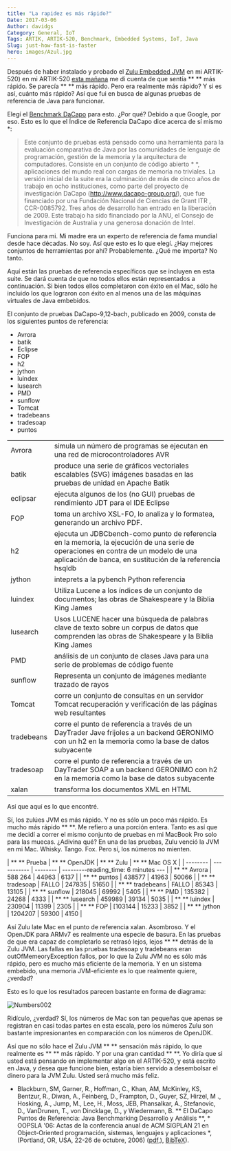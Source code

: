 ```yaml
---
title: "La rapidez es más rápido?"
Date: 2017-03-06
Author: davidgs
Category: General, IoT
Tags: ARTIK, ARTIK-520, Benchmark, Embedded Systems, IoT, Java
Slug: just-how-fast-is-faster
hero: images/Azul.jpg
---
```


Después de haber instalado y probado el [Zulu Embedded JVM](https://www.azul.com/products/zulu-embedded/) en mi ARTIK-520) en mi ARTIK-520 [esta mañana](posts/category/general/making-artik-5-iot-gateway-kura) me di cuenta de que sentía ** ** más rápido. Se parecía ** ** más rápido. Pero era realmente más rápido? Y si es así, cuánto más rápido? Así que fui en busca de algunas pruebas de referencia de Java para funcionar.

Elegí el [Benchmark DaCapo](http://www.dacapobench.org) para esto. ¿Por qué? Debido a que Google, por eso. Esto es lo que el Índice de Referencia DaCapo dice acerca de sí mismo *:

> Este conjunto de pruebas está pensado como una herramienta para la evaluación comparativa de Java por las comunidades de lenguaje de programación, gestión de la memoria y la arquitectura de computadores. Consiste en un conjunto de código abierto * *, aplicaciones del mundo real con cargas de memoria no triviales. La versión inicial de la suite era la culminación de más de cinco años de trabajo en ocho instituciones, como parte del proyecto de investigación DaCapo (http://www.dacapo-group.org/), que fue financiado por una Fundación Nacional de Ciencias de Grant ITR , CCR-0085792. Tres años de desarrollo han entrado en la liberación de 2009. Este trabajo ha sido financiado por la ANU, el Consejo de Investigación de Australia y una generosa donación de Intel.

Funciona para mi. Mi madre era un experto de referencia de fama mundial desde hace décadas. No soy. Así que esto es lo que elegí. ¿Hay mejores conjuntos de herramientas por ahí? Probablemente. ¿Qué me importa? No tanto.

Aquí están las pruebas de referencia específicos que se incluyen en esta suite. Se dará cuenta de que no todos ellos están representados a continuación. Si bien todos ellos completaron con éxito en el Mac, sólo he incluido los que lograron con éxito en al menos una de las máquinas virtuales de Java embebidos.

El conjunto de pruebas DaCapo-9,12-bach, publicado en 2009, consta de los siguientes puntos de referencia:

- Avrora
- batik
- Eclipse
- FOP
- h2
- jython
- luindex
- lusearch
- PMD
- sunflow
- Tomcat
- tradebeans
- tradesoap
- puntos

| | |
| --- | --- |
| Avrora | simula un número de programas se ejecutan en una red de microcontroladores AVR |
| batik | produce una serie de gráficos vectoriales escalables (SVG) imágenes basadas en las pruebas de unidad en Apache Batik |
| eclipsar | ejecuta algunos de los (no GUI) pruebas de rendimiento JDT para el IDE Eclipse |
| FOP | toma un archivo XSL-FO, lo analiza y lo formatea, generando un archivo PDF. |
| h2 | ejecuta un JDBCbench-como punto de referencia en la memoria, la ejecución de una serie de operaciones en contra de un modelo de una aplicación de banca, en sustitución de la referencia hsqldb |
| jython | inteprets a la pybench Python referencia |
| luindex | Utiliza Lucene a los índices de un conjunto de documentos; las obras de Shakespeare y la Biblia King James |
| lusearch | Usos LUCENE hacer una búsqueda de palabras clave de texto sobre un corpus de datos que comprenden las obras de Shakespeare y la Biblia King James |
| PMD | análisis de un conjunto de clases Java para una serie de problemas de código fuente |
| sunflow | Representa un conjunto de imágenes mediante trazado de rayos |
| Tomcat | corre un conjunto de consultas en un servidor Tomcat recuperación y verificación de las páginas web resultantes |
| tradebeans | corre el punto de referencia a través de un DayTrader Jave frijoles a un backend GERONIMO con un h2 en la memoria como la base de datos subyacente |
| tradesoap | corre el punto de referencia a través de un DayTrader SOAP a un backend GERONIMO con h2 en la memoria como la base de datos subyacente |
| xalan | transforma los documentos XML en HTML |


Así que aquí es lo que encontré.

Sí, los zulúes JVM es más rápido. Y no es sólo un poco más rápido. Es mucho más rápido ** **. Me refiero a una porción entera. Tanto es así que me decidí a correr el mismo conjunto de pruebas en mi MacBook Pro solo para las muecas. ¿Adivina qué? En una de las pruebas, Zulu venció la JVM en mi Mac. Whisky. Tango. Fox. Pero sí, los números no mienten.

| ** ** Prueba | ** ** OpenJDK | ** ** Zulu | ** ** Mac OS X |
| -------- | ----------- | -------- | ---------reading_time: 6 minutes
--- |
| ** ** Avrora | 588 264 | 44963 | 6137 |
| ** ** puntos | 438577 | 41963 | 50066 |
| ** ** tradesoap | FALLO | 247835 | 51650 |
| ** ** tradebeans | FALLO | 85343 | 13105 |
| ** ** sunflow | 218045 | 69992 | 5405 |
| ** ** PMD | 135382 | 24268 | 4333 |
| ** ** lusearch | 459989 | 39134 | 5035 |
| ** ** luindex | 230904 | 11399 | 2305 |
| ** ** FOP | [103144 | 15233 | 3852 |
| ** ** jython | 1204207 | 59300 | 4150 |



Así Zulu late Mac en el punto de referencia xalan. Asombroso. Y el OpenJDK para ARMv7 es realmente una especie de basura. En las pruebas de que era capaz de completarlo se retrasó lejos, lejos ** ** detrás de la Zulu JVM. Las fallas en las pruebas tradesoap y tradebeans eran outOfMemeoryException fallos, por lo que la Zulu JVM no es sólo más rápido, pero es mucho más eficiente de la memoria. Y en un sistema embebido, una memoria JVM-eficiente es lo que realmente quiere, ¿verdad?

Esto es lo que los resultados parecen bastante en forma de diagrama:

![Numbers002](/posts/category/general/images/Numbers002.jpg "Numbers002.jpg")

Ridículo, ¿verdad? Sí, los números de Mac son tan pequeñas que apenas se registran en casi todas partes en esta escala, pero los números Zulu son bastante impresionantes en comparación con los números de OpenJDK.

Así que no sólo hace el Zulu JVM ** ** sensación más rápido, lo que realmente es ** ** más rápido. Y por una gran cantidad ** **. Yo diría que si usted está pensando en implementar algo en el ARTIK-520, y está escrito en Java, y desea que funcione bien, estaría bien servido a desembolsar el dinero para la JVM Zulu. Usted será mucho más feliz.


* Blackburn, SM, Garner, R., Hoffman, C., Khan, AM, McKinley, KS, Bentzur, R., Diwan, A., Feinberg, D., Frampton, D., Guyer, SZ, Hirzel, M ., Hosking, A., Jump, M., Lee, H., Moss, JEB, Phansalkar, A., Stefanovic, D., VanDrunen, T., von Dincklage, D., y Wiedermann, B. ** El DaCapo Puntos de Referencia: Java Benchmarking Desarrollo y Análisis **, * OOPSLA '06: Actas de la conferencia anual de ACM SIGPLAN 21 en Object-Oriented programación, sistemas, lenguajes y aplicaciones *, (Portland, OR, USA, 22-26 de octubre, 2006) ([pdf](http://portal.acm.org/citation.cfm?doid=1167473.1167488),), [BibTeX](http://www.dacapobench.org/cite.html)).

